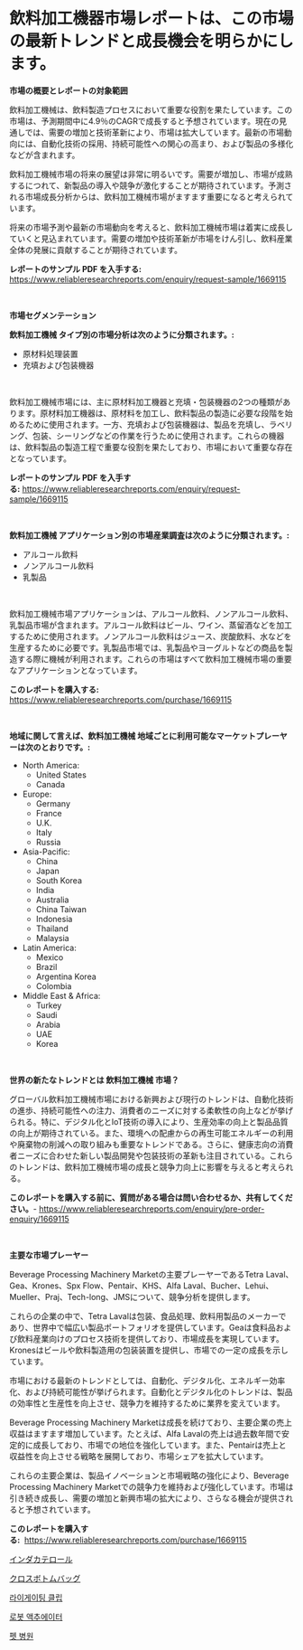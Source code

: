 <p><h1>飲料加工機器市場レポートは、この市場の最新トレンドと成長機会を明らかにします。</h1></p><p><strong>市場の概要とレポートの対象範囲</strong></p>
<p><p>飲料加工機械は、飲料製造プロセスにおいて重要な役割を果たしています。この市場は、予測期間中に4.9％のCAGRで成長すると予想されています。現在の見通しでは、需要の増加と技術革新により、市場は拡大しています。最新の市場動向には、自動化技術の採用、持続可能性への関心の高まり、および製品の多様化などが含まれます。</p><p>飲料加工機械市場の将来の展望は非常に明るいです。需要が増加し、市場が成熟するにつれて、新製品の導入や競争が激化することが期待されています。予測される市場成長分析からは、飲料加工機械市場がますます重要になると考えられています。</p><p>将来の市場予測や最新の市場動向を考えると、飲料加工機械市場は着実に成長していくと見込まれています。需要の増加や技術革新が市場をけん引し、飲料産業全体の発展に貢献することが期待されています。</p></p>
<p><strong>レポートのサンプル PDF を入手する:</strong> <a href="https://www.reliableresearchreports.com/enquiry/request-sample/1669115">https://www.reliableresearchreports.com/enquiry/request-sample/1669115</a></p>
<p>&nbsp;</p>
<p><strong>市場セグメンテーション</strong></p>
<p><strong>飲料加工機械 タイプ別の市場分析は次のように分類されます。:</strong></p>
<p><ul><li>原材料処理装置</li><li>充填および包装機器</li></ul></p>
<p>&nbsp;</p>
<p><p>飲料加工機械市場には、主に原材料加工機器と充填・包装機器の2つの種類があります。原材料加工機器は、原材料を加工し、飲料製品の製造に必要な段階を始めるために使用されます。一方、充填および包装機器は、製品を充填し、ラベリング、包装、シーリングなどの作業を行うために使用されます。これらの機器は、飲料製品の製造工程で重要な役割を果たしており、市場において重要な存在となっています。</p></p>
<p><strong>レポートのサンプル PDF を入手する:</strong>&nbsp;<a href="https://www.reliableresearchreports.com/enquiry/request-sample/1669115">https://www.reliableresearchreports.com/enquiry/request-sample/1669115</a></p>
<p>&nbsp;</p>
<p><strong> 飲料加工機械 アプリケーション別の市場産業調査は次のように分類されます。:</strong></p>
<p><ul><li>アルコール飲料</li><li>ノンアルコール飲料</li><li>乳製品</li></ul></p>
<p>&nbsp;</p>
<p><p>飲料加工機械市場アプリケーションは、アルコール飲料、ノンアルコール飲料、乳製品市場が含まれます。アルコール飲料はビール、ワイン、蒸留酒などを加工するために使用されます。ノンアルコール飲料はジュース、炭酸飲料、水などを生産するために必要です。乳製品市場では、乳製品やヨーグルトなどの商品を製造する際に機械が利用されます。これらの市場はすべて飲料加工機械市場の重要なアプリケーションとなっています。</p></p>
<p><strong>このレポートを購入する:</strong>&nbsp; <a href="https://www.reliableresearchreports.com/purchase/1669115">https://www.reliableresearchreports.com/purchase/1669115</a></p>
<p>&nbsp;</p>
<p><strong>地域に関して言えば、飲料加工機械 地域ごとに利用可能なマーケットプレーヤーは次のとおりです。:</strong></p>
<p><ul>
    <li>
        North America:
        <ul>
            <li>United States</li>
            <li>Canada</li>
        </ul>
    </li>
    <li>
        Europe:
        <ul>
            <li>Germany</li>
            <li>France</li>
            <li>U.K.</li>
            <li>Italy</li>
            <li>Russia</li>
        </ul>
    </li>
    <li>
        Asia-Pacific:
        <ul>
            <li>China</li>
            <li>Japan</li>
            <li>South Korea</li>
            <li>India</li>
            <li>Australia</li>
            <li>China Taiwan</li>
            <li>Indonesia</li>
            <li>Thailand</li>
            <li>Malaysia</li>
        </ul>
    </li>
    <li>
        Latin America:
        <ul>
            <li>Mexico</li>
            <li>Brazil</li>
            <li>Argentina Korea</li>
            <li>Colombia</li>
        </ul>
    </li>
    <li>
        Middle East & Africa:
        <ul>
            <li>Turkey</li>
            <li>Saudi</li>
            <li>Arabia</li>
            <li>UAE</li>
            <li>Korea</li>
        </ul>
    </li>
    </ul></p>
<p>&nbsp;</p>
<p><strong>世界の新たなトレンドとは 飲料加工機械 市場？</strong></p>
<p><p>グローバル飲料加工機械市場における新興および現行のトレンドは、自動化技術の進歩、持続可能性への注力、消費者のニーズに対する柔軟性の向上などが挙げられる。特に、デジタル化とIoT技術の導入により、生産効率の向上と製品品質の向上が期待されている。また、環境への配慮からの再生可能エネルギーの利用や廃棄物の削減への取り組みも重要なトレンドである。さらに、健康志向の消費者ニーズに合わせた新しい製品開発や包装技術の革新も注目されている。これらのトレンドは、飲料加工機械市場の成長と競争力向上に影響を与えると考えられる。</p></p>
<p><strong>このレポートを購入する前に、質問がある場合は問い合わせるか、共有してください。</strong>- <a href="https://www.reliableresearchreports.com/enquiry/pre-order-enquiry/1669115">https://www.reliableresearchreports.com/enquiry/pre-order-enquiry/1669115</a></p>
<p>&nbsp;</p>
<p><strong>主要な市場プレーヤー</strong></p>
<p><p>Beverage Processing Machinery Marketの主要プレーヤーであるTetra Laval、Gea、Krones、Spx Flow、Pentair、KHS、Alfa Laval、Bucher、Lehui、Mueller、Praj、Tech-long、JMSについて、競争分析を提供します。 </p><p>これらの企業の中で、Tetra Lavalは包装、食品処理、飲料用製品のメーカーであり、世界中で幅広い製品ポートフォリオを提供しています。Geaは食料品および飲料産業向けのプロセス技術を提供しており、市場成長を実現しています。Kronesはビールや飲料製造用の包装装置を提供し、市場での一定の成長を示しています。 </p><p>市場における最新のトレンドとしては、自動化、デジタル化、エネルギー効率化、および持続可能性が挙げられます。自動化とデジタル化のトレンドは、製品の効率性と生産性を向上させ、競争力を維持するために業界を変えています。 </p><p>Beverage Processing Machinery Marketは成長を続けており、主要企業の売上収益はますます増加しています。たとえば、Alfa Lavalの売上は過去数年間で安定的に成長しており、市場での地位を強化しています。また、Pentairは売上と収益性を向上させる戦略を展開しており、市場シェアを拡大しています。 </p><p>これらの主要企業は、製品イノベーションと市場戦略の強化により、Beverage Processing Machinery Marketでの競争力を維持および強化しています。市場は引き続き成長し、需要の増加と新興市場の拡大により、さらなる機会が提供されると予想されています。</p></p>
<p><strong>このレポートを購入する:</strong>&nbsp;&nbsp;<a href="https://www.reliableresearchreports.com/purchase/1669115">https://www.reliableresearchreports.com/purchase/1669115</a></p>
<p><p><a href="https://medium.com/@rusty-marie2024/indacaterol%E5%B8%82%E5%A0%B4%E8%A6%8F%E6%A8%A1-%E5%B8%82%E5%A0%B4%E5%B1%95%E6%9C%9B%E3%81%A8%E5%B8%82%E5%A0%B4%E4%BA%88%E6%B8%AC-2024-2031-43fbe04dd880">インダカテロール</a></p><p><a href="https://medium.com/@slbola/%E3%82%AF%E3%83%AD%E3%82%B9%E3%83%9C%E3%83%88%E3%83%A0%E3%83%90%E3%83%83%E3%82%B0%E5%B8%82%E5%A0%B4%E8%A6%8F%E6%A8%A1-%E5%B8%82%E5%A0%B4%E5%B1%95%E6%9C%9B%E3%81%A8%E5%B8%82%E5%A0%B4%E4%BA%88%E6%B8%AC-2024%E5%B9%B4%E3%81%8B%E3%82%892031%E5%B9%B4-4dfa74a07b0d">クロスボトムバッグ</a></p><p><a href="https://medium.com/@thib_harou/%EB%A6%AC%EA%B2%8C%EC%9D%B4%ED%8C%85-%ED%81%B4%EB%A6%BD-%EC%8B%9C%EC%9E%A5-%EC%A1%B0%EC%82%AC-%EB%B3%B4%EA%B3%A0%EC%84%9C-%EA%B7%B8-%EC%97%AD%EC%82%AC-%EB%B0%8F-2024%EB%85%84%EB%B6%80%ED%84%B0-2031%EB%85%84%EA%B9%8C%EC%A7%80%EC%9D%98-%EC%98%88%EC%B8%A1-b087b766ac26">라이게이팅 클립</a></p><p><a href="https://medium.com/@leatharoan20231/%EB%A1%9C%EB%B4%87-%EC%95%A1%EC%B6%94%EC%97%90%EC%9D%B4%ED%84%B0-%EC%8B%9C%EC%9E%A5-%EC%8B%9C%EC%9E%A5-cagr-%EC%8B%9C%EC%9E%A5-%EB%8F%99%ED%96%A5-%EB%B0%8F-%EC%84%B1%EC%9E%A5-%EC%A0%84%EB%9E%B5%EC%97%90-%EB%8C%80%ED%95%9C-%ED%86%B5%EC%B0%B0%EB%A0%A5-4e354b8bef26">로봇 액추에이터</a></p><p><a href="https://github.com/wallacBahrtyinger567686/Market-Research-Report-List-1/blob/main/490477615204.md">펫 병원</a></p></p>